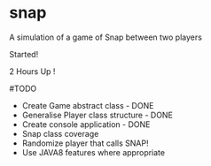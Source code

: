 # snap
A simulation of a game of Snap between two players

Started!

2 Hours Up !

#TODO
- Create Game abstract class  - DONE
- Generalise Player class structure - DONE
- Create console application - DONE
- Snap class coverage
- Randomize player that calls SNAP!
- Use JAVA8 features where appropriate

